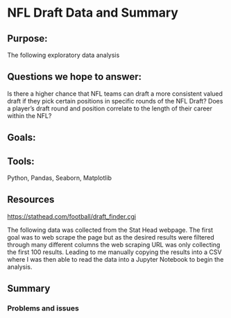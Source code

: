 # NFL Draft Data and Summary

## Purpose:
The following exploratory data analysis 

## Questions we hope to answer:
Is there a higher chance that NFL teams can draft a more consistent valued draft if they pick certain positions in specific rounds of the NFL Draft?
Does a player’s draft round and position correlate to the length of their career within the NFL?

## Goals:

## Tools: 
Python, Pandas, Seaborn, Matplotlib

## Resources
https://stathead.com/football/draft_finder.cgi

The following data was collected from the Stat Head webpage. The first goal was to web scrape the page but as the desired results were filtered through many different columns the web scraping URL was only collecting the first 100 results. Leading to me manually copying the results into a CSV where I was then able to read the data into a Jupyter Notebook to begin the analysis. 

## Summary
### Problems and issues



